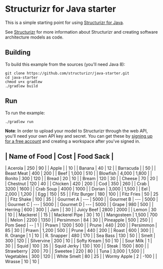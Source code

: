 # Structurizr for Java starter

This is a simple starting point for using [Structurizr for Java](https://github.com/structurizr/java).

See [Structurizr](https://structurizr.com) for more information about Structurizr and creating software architecture models as code.

## Building

To build this example from the sources (you'll need Java 8):

```
git clone https://github.com/structurizr/java-starter.git
cd java-starter
chmod u+x gradlew
./gradlew build
```

## Run

To run the example:

```
./gradlew run
```

__Note__: In order to upload your model to Structurizr through the web API, you'll need your own API key and secret. You can get these by [signing up for a free account](https://www.structurizr.com/signup) and creating a workspace after you've signed in.

|   Name of Food   |   Cost   | Food Sack |
-------------------------------------------
| Acerola          | 250      | 90        |
| Apple            |          | 10        |
| Banana           | 40       | 12        |
| Barracuda        |          | 50        |
| Beast Meat       | 400      | 200       |
| Beef             | 1,000    | 510       |
| Blowfish         | 4,000    | 1,800     |
| Bonito           | 300      | 120       |
| Bread            | 20       | 10        |
| Bream            | 120      | 30        |
| Cheese           | 70       | 20        |
| Chestnut         | 120      | 40        |
| Chicken          | 420      | 200       |
| Cod              | 350      | 260       |
| Crab             | 3200     | 1600      |
| Crab Soup        | 4000     | 1000      |
| Dorian           | 3,000    | 1,500     |
| Eel              | 2,000    | 1,200     |
| Egg              | 150      | 55        |
| Fitz Burger      | 180      | 100       |
| Fitz Fries       | 50       | 25        |
| Fitz Shake       | 100      | 35        |
| Gourmet A        | ---      | 5000      |
| Gourmet B        | ---      | 5000      |
| Gourmet C        | ---      | 5000      |
| Gourmet D        | ---      | 5000      |
| Grape            | 980      | 500       |
| Herring          | 600      | 300       |
| Jam              |          | 30        |
| Juicy Beef       | 2800     | 2000      |
| Lemon            | 30       | 10        |
| Mackerel         |          | 15        |
| Mackerel Pipe    | 30       | 10        |
| Mangosteen       | 1,500    | 700       |
| Melon            | 2200     | 1350      |
| Persimmon        | 84       | 30        |
| Pineapple        | 500      | 250       |
| Pom Seed         | --       | 1         |
| Prawn            | 1200     | 500       |
| Prune            | 440      | 200       |
| Persimmon        | 85       | 30        |
| Prawn            | 1,200    | 500       |
| Prune            | 440      | 200       |
| Roast            | 600      | 300       |
| R. Orange        | 1        | 10        |
| R. Snapper       | 480      | 170       |
| Sea Bass         | 130      | 50        |
| Smelt            | 300      | 120       |
| Silvervine       | 200      | 10        |
| Softy Kream      | 50       | 10        |
| Sour Milk        | 1        | 30        |
| Squid            | 100      | 35        |
| Squid Jerky      | 130      | 100       |
| Steak            | 1500     | 800       |
| Strawberry       | 200      | 70        |
| Sweetee          | 220      | 80        |
| Tuna             | 3,000    | 1,500     |
| Vegetables       | 300      | 120       |
| White Smelt      | 80       | 25        |
| Wormy Apple      | 2        | -100      |
| Wrasse           | 10       | 10        |

